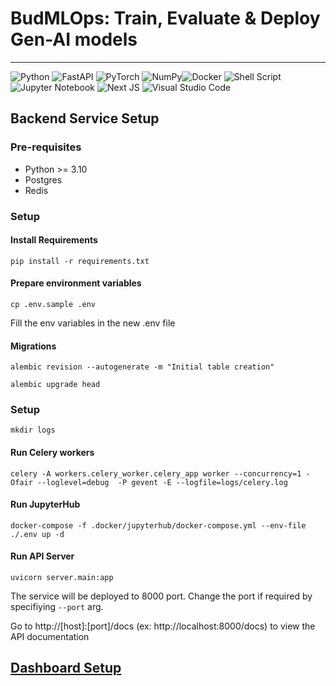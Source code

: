 # BudMLOps: Train, Evaluate & Deploy Gen-AI models
---
![Python](https://img.shields.io/badge/python-3670A0?style=for-the-badge&logo=python&logoColor=ffdd54) ![FastAPI](https://img.shields.io/badge/FastAPI-005571?style=for-the-badge&logo=fastapi) ![PyTorch](https://img.shields.io/badge/PyTorch-23EE4C2C.svg?style=for-the-badge&logo=PyTorch&logoColor=white) ![NumPy](https://img.shields.io/badge/numpy-%23013243.svg?style=for-the-badge&logo=numpy&logoColor=white)![Docker](https://img.shields.io/badge/docker-%230db7ed.svg?style=for-the-badge&logo=docker&logoColor=white) ![Shell Script](https://img.shields.io/badge/shell_script-%23121011.svg?style=for-the-badge&logo=gnu-bash&logoColor=white) ![Jupyter Notebook](https://img.shields.io/badge/jupyter-%23FA0F00.svg?style=for-the-badge&logo=jupyter&logoColor=white) ![Next JS](https://img.shields.io/badge/Next-black?style=for-the-badge&logo=next.js&logoColor=white)
![Visual Studio Code](https://img.shields.io/badge/Visual%20Studio%20Code-0078d7.svg?style=for-the-badge&logo=visual-studio-code&logoColor=white)


## Backend Service Setup

### Pre-requisites

- Python >= 3.10
- Postgres
- Redis

### Setup

#### Install Requirements

```
pip install -r requirements.txt
```

#### Prepare environment variables
```
cp .env.sample .env
```
Fill the env variables in the new .env file

#### Migrations

```
alembic revision --autogenerate -m "Initial table creation"
```

```
alembic upgrade head
```

### Setup

```
mkdir logs
```

#### Run Celery workers
```
celery -A workers.celery_worker.celery_app worker --concurrency=1 -Ofair --loglevel=debug  -P gevent -E --logfile=logs/celery.log
```

#### Run JupyterHub
```
docker-compose -f .docker/jupyterhub/docker-compose.yml --env-file ./.env up -d
```

#### Run API Server
```
uvicorn server.main:app
```

The service will be deployed to 8000 port. Change the port if required by specifiying ```--port``` arg.

Go to http://[host]:[port]/docs (ex: http://localhost:8000/docs) to view the API documentation


## [Dashboard Setup](dashboard/README.md)